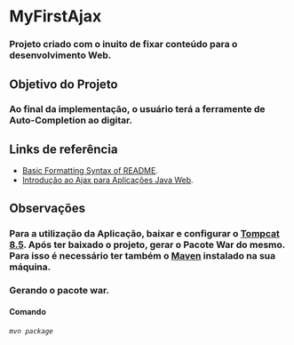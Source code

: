# MyFirstAjax

### Projeto criado com o inuito de fixar conteúdo para o desenvolvimento Web.

## Objetivo do Projeto

### Ao final da implementação, o usuário terá a ferramente de Auto-Completion ao digitar.

## Links de referência

- [Basic Formatting Syntax of README](https://help.github.com/en/github/writing-on-github/basic-writing-and-formatting-syntax).
- [Introdução ao Ajax para Aplicações Java Web](https://netbeans.org/kb/docs/web/ajax-quickstart_pt_BR.html#overview).

## Observações

### Para a utilização da Aplicação, baixar e configurar o [Tompcat 8.5](https://tomcat.apache.org/download-80.cgi). Após ter baixado o projeto, gerar o Pacote War do mesmo. Para isso é necessário ter também o [Maven](https://maven.apache.org/) instalado na sua máquina.

### Gerando o pacote war.

#### Comando

###### `mvn package`

